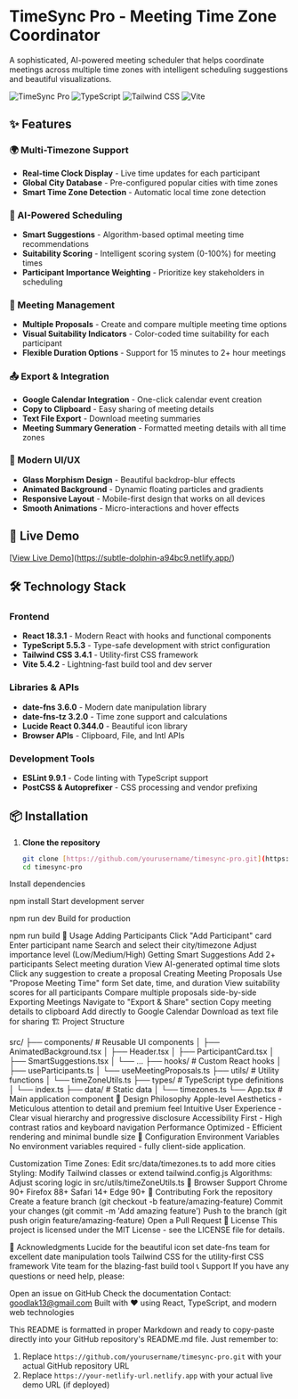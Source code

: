# TimeSync Pro - Meeting Time Zone Coordinator

A sophisticated, AI-powered meeting scheduler that helps coordinate meetings across multiple time zones with intelligent scheduling suggestions and beautiful visualizations.

![TimeSync Pro](https://img.shields.io/badge/React-18.3.1-blue) ![TypeScript](https://img.shields.io/badge/TypeScript-5.5.3-blue) ![Tailwind CSS](https://img.shields.io/badge/Tailwind%20CSS-3.4.1-blue) ![Vite](https://img.shields.io/badge/Vite-5.4.2-purple)

## ✨ Features

### 🌍 Multi-Timezone Support
- **Real-time Clock Display** - Live time updates for each participant
- **Global City Database** - Pre-configured popular cities with time zones
- **Smart Time Zone Detection** - Automatic local time zone detection

### 🤖 AI-Powered Scheduling
- **Smart Suggestions** - Algorithm-based optimal meeting time recommendations
- **Suitability Scoring** - Intelligent scoring system (0-100%) for meeting times
- **Participant Importance Weighting** - Prioritize key stakeholders in scheduling

### 📅 Meeting Management
- **Multiple Proposals** - Create and compare multiple meeting time options
- **Visual Suitability Indicators** - Color-coded time suitability for each participant
- **Flexible Duration Options** - Support for 15 minutes to 2+ hour meetings

### 📤 Export & Integration
- **Google Calendar Integration** - One-click calendar event creation
- **Copy to Clipboard** - Easy sharing of meeting details
- **Text File Export** - Download meeting summaries
- **Meeting Summary Generation** - Formatted meeting details with all time zones

### 🎨 Modern UI/UX
- **Glass Morphism Design** - Beautiful backdrop-blur effects
- **Animated Background** - Dynamic floating particles and gradients
- **Responsive Layout** - Mobile-first design that works on all devices
- **Smooth Animations** - Micro-interactions and hover effects

## 🚀 Live Demo

[[View Live Demo](https://your-netlify-url.netlify.app)](https://subtle-dolphin-a94bc9.netlify.app/)

## 🛠️ Technology Stack

### Frontend
- **React 18.3.1** - Modern React with hooks and functional components
- **TypeScript 5.5.3** - Type-safe development with strict configuration
- **Tailwind CSS 3.4.1** - Utility-first CSS framework
- **Vite 5.4.2** - Lightning-fast build tool and dev server

### Libraries & APIs
- **date-fns 3.6.0** - Modern date manipulation library
- **date-fns-tz 3.2.0** - Time zone support and calculations
- **Lucide React 0.344.0** - Beautiful icon library
- **Browser APIs** - Clipboard, File, and Intl APIs

### Development Tools
- **ESLint 9.9.1** - Code linting with TypeScript support
- **PostCSS & Autoprefixer** - CSS processing and vendor prefixing

## 📦 Installation

1. **Clone the repository**
   ```bash
   git clone [https://github.com/yourusername/timesync-pro.git](https://github.com/goodlak13/sophisticated-meeting-time-zone-coordinator/tree/main)
   cd timesync-pro
Install dependencies


npm install
Start development server


npm run dev
Build for production


npm run build
🎯 Usage
Adding Participants
Click "Add Participant" card
Enter participant name
Search and select their city/timezone
Adjust importance level (Low/Medium/High)
Getting Smart Suggestions
Add 2+ participants
Select meeting duration
View AI-generated optimal time slots
Click any suggestion to create a proposal
Creating Meeting Proposals
Use "Propose Meeting Time" form
Set date, time, and duration
View suitability scores for all participants
Compare multiple proposals side-by-side
Exporting Meetings
Navigate to "Export & Share" section
Copy meeting details to clipboard
Add directly to Google Calendar
Download as text file for sharing
🏗️ Project Structure

src/
├── components/          # Reusable UI components
│   ├── AnimatedBackground.tsx
│   ├── Header.tsx
│   ├── ParticipantCard.tsx
│   ├── SmartSuggestions.tsx
│   └── ...
├── hooks/              # Custom React hooks
│   ├── useParticipants.ts
│   └── useMeetingProposals.ts
├── utils/              # Utility functions
│   └── timeZoneUtils.ts
├── types/              # TypeScript type definitions
│   └── index.ts
├── data/               # Static data
│   └── timezones.ts
└── App.tsx             # Main application component
🎨 Design Philosophy
Apple-level Aesthetics - Meticulous attention to detail and premium feel
Intuitive User Experience - Clear visual hierarchy and progressive disclosure
Accessibility First - High contrast ratios and keyboard navigation
Performance Optimized - Efficient rendering and minimal bundle size
🔧 Configuration
Environment Variables
No environment variables required - fully client-side application.

Customization
Time Zones: Edit src/data/timezones.ts to add more cities
Styling: Modify Tailwind classes or extend tailwind.config.js
Algorithms: Adjust scoring logic in src/utils/timeZoneUtils.ts
📱 Browser Support
Chrome 90+
Firefox 88+
Safari 14+
Edge 90+
🤝 Contributing
Fork the repository
Create a feature branch (git checkout -b feature/amazing-feature)
Commit your changes (git commit -m 'Add amazing feature')
Push to the branch (git push origin feature/amazing-feature)
Open a Pull Request
📄 License
This project is licensed under the MIT License - see the LICENSE file for details.

🙏 Acknowledgments
Lucide for the beautiful icon set
date-fns team for excellent date manipulation tools
Tailwind CSS for the utility-first CSS framework
Vite team for the blazing-fast build tool
📞 Support
If you have any questions or need help, please:

Open an issue on GitHub
Check the documentation
Contact: goodlak13@gmail.com
Built with ❤️ using React, TypeScript, and modern web technologies



This README is formatted in proper Markdown and ready to copy-paste directly into your GitHub repository's README.md file. Just remember to:

1. Replace `https://github.com/yourusername/timesync-pro.git` with your actual GitHub repository URL
2. Replace `https://your-netlify-url.netlify.app` with your actual live demo URL (if deployed)
